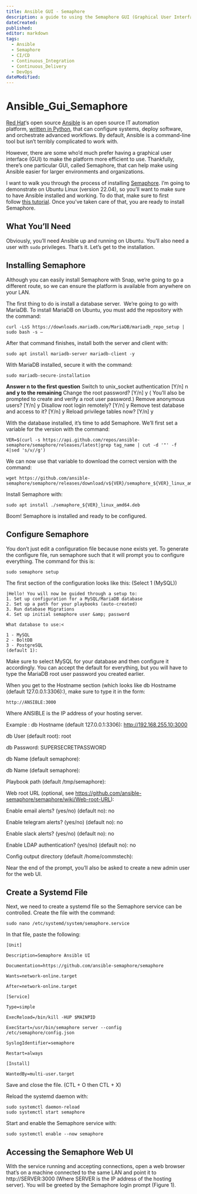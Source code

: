 ```yaml
---
title: Ansible GUI - Semaphore
description: a guide to using the Semaphore GUI (Graphical User Interface) with Ansible, an open-source configuration management and automation tool. It may include (If i got around to it) instructions on how to set up and use the Semaphore GUI for managing and visualizing Ansible jobs, builds, and deployments.
dateCreated: 
published: 
editor: markdown
tags:
  - Ansible
  - Semaphore
  - CI/CD
  - Continuous_Integration
  - Continuous_Delivery
  - DevOps
dateModified: 
---
```

# Ansible_Gui_Semaphore
[Red Hat](https://www.openshift.com/try?utm_content=inline-mention)‘s open source [Ansible](https://www.ansible.com/) is an open source IT automation platform, [written in Python](https://thenewstack.io/an-introduction-to-python-a-language-for-the-ages/), that can configure systems, deploy software, and orchestrate advanced workflows. By default, Ansible is a command-line tool but isn’t terribly complicated to work with.

However, there are some who’d much prefer having a graphical user interface (GUI) to make the platform more efficient to use. Thankfully, there’s one particular GUI, called Semaphore, that can help make using Ansible easier for larger environments and organizations.

I want to walk you through the process of installing [Semaphore](https://www.ansible-semaphore.com/). I’m going to demonstrate on Ubuntu Linux (version 22.04), so you’ll want to make sure to have Ansible installed and working. To do that, make sure to first follow [this tutorial](https://thenewstack.io/install-ansible-on-ubuntu-server-to-automate-linux-server-deployments/). Once you’ve taken care of that, you are ready to install Semaphore.

## What You’ll Need

Obviously, you’ll need Ansible up and running on Ubuntu. You’ll also need a user with `sudo` privileges. That’s it. Let’s get to the installation.

## Installing Semaphore

Although you can easily install Semaphore with Snap, we’re going to go a different route, so we can ensure the platform is available from anywhere on your LAN.

The first thing to do is install a database server.  We’re going to go with MariaDB. To install MariaDB on Ubuntu, you must add the repository with the command:  

```
curl -LsS https://downloads.mariadb.com/MariaDB/mariadb_repo_setup | sudo bash -s —
```
  
After that command finishes, install both the server and client with:  

```
sudo apt install mariadb-server mariadb-client -y
```
  
With MariaDB installed, secure it with the command:  

```
sudo mariadb-secure-installation
```
  
**Answer n to the first question**
Switch to unix_socket authentication [Y/n] n
**and y to the remaining**
Change the root password? [Y/n] y ( You’ll also be prompted to create and verify a root user password.)
Remove anonymous users? [Y/n] y
Disallow root login remotely? [Y/n] y
Remove test database and access to it? [Y/n] y
Reload privilege tables now? [Y/n] y


With the database installed, it’s time to add Semaphore. We’ll first set a variable for the version with the command:  

```
VER=$(curl -s https://api.github.com/repos/ansible-semaphore/semaphore/releases/latest|grep tag_name | cut -d '"' -f 4|sed 's/v//g')
```
  
We can now use that variable to download the correct version with the command:  

```
wget https://github.com/ansible-semaphore/semaphore/releases/download/v${VER}/semaphore_${VER}_linux_amd64.deb
```
  
Install Semaphore with:  

```
sudo apt install ./semaphore_${VER}_linux_amd64.deb
```
  
Boom! Semaphore is installed and ready to be configured.

## Configure Semaphore

You don’t just edit a configuration file because none exists yet. To generate the configure file, run semaphore such that it will prompt you to configure everything. The command for this is:  

```
sudo semaphore setup
```
  
The first section of the configuration looks like this:  (Select 1 (MySQL))

```
|Hello! You will now be guided through a setup to:
1. Set up configuration for a MySQL/MariaDB database
2. Set up a path for your playbooks (auto-created)
3. Run database Migrations
4. Set up initial semaphore user &amp; password

What database to use:<

1 - MySQL
2 - BoltDB
3 - PostgreSQL
(default 1):
```


  
Make sure to select MySQL for your database and then configure it accordingly. You can accept the default for everything, but you will have to type the MariaDB root user password you created earlier.

When you get to the Hostname section (which looks like db Hostname (default 127.0.0.1:3306):), make sure to type it in the form:  

```
http://ANSIBLE:3000
```

  
Where ANSIBLE is the IP address of your hosting server.

Example : db Hostname (default 127.0.0.1:3306): http://192.168.255.10:3000

db User (default root): root

db Password: SUPERSECRETPASSWORD

db Name (default semaphore): 

db Name (default semaphore): 

Playbook path (default /tmp/semaphore): 

Web root URL (optional, see https://github.com/ansible-semaphore/semaphore/wiki/Web-root-URL): 

Enable email alerts? (yes/no) (default no): no

Enable telegram alerts? (yes/no) (default no): no 

Enable slack alerts? (yes/no) (default no): no

Enable LDAP authentication? (yes/no) (default no): no

Config output directory (default /home/commstech):

Near the end of the prompt, you’ll also be asked to create a new admin user for the web UI.

## Create a Systemd File

Next, we need to create a systemd file so the Semaphore service can be controlled. Create the file with the command:  

```
sudo nano /etc/systemd/system/semaphore.service
```

  
In that file, paste the following:  

```
[Unit]

Description=Semaphore Ansible UI

Documentation=https://github.com/ansible-semaphore/semaphore

Wants=network-online.target

After=network-online.target

[Service]

Type=simple

ExecReload=/bin/kill -HUP $MAINPID

ExecStart=/usr/bin/semaphore server --config /etc/semaphore/config.json

SyslogIdentifier=semaphore

Restart=always

[Install]

WantedBy=multi-user.target
```

  
Save and close the file. (CTL + O then CTL + X)

Reload the systemd daemon with:  

```
sudo systemctl daemon-reload
sudo systemctl start semaphore
```

  
Start and enable the Semaphore service with:  

```
sudo systemctl enable --now semaphore
```

## Accessing the Semaphore Web UI

With the service running and accepting connections, open a web browser that’s on a machine connected to the same LAN and point it to http://SERVER:3000 (Where SERVER is the IP address of the hosting server). You will be greeted by the Semaphore login prompt (Figure 1).
